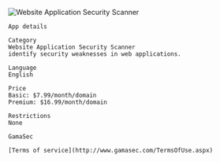 ![Website Application Security Scanner](https://raw.github.com/GamaSec/GamaScan/master/public/images/logo-175.png "Website Application Security Scanner")

    
    App details
	
    Category	
    Website Application Security Scanner
    identify security weaknesses in web applications.
    
    Language
    English

    Price
    Basic: $7.99/month/domain
    Premium: $16.99/month/domain

    Restrictions
    None

    GamaSec

    [Terms of service](http://www.gamasec.com/TermsOfUse.aspx)